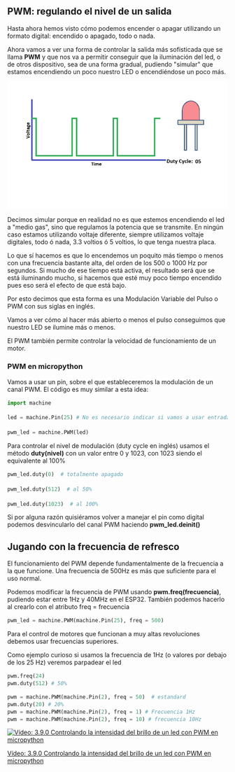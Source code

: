 ## PWM: regulando el nivel de un salida

Hasta ahora hemos visto cómo podemos encender o apagar utilizando un formato digital: encendido o apagado, todo o nada.

Ahora vamos a ver una forma de controlar la salida más sofisticada que se llama **PWM** y que nos va a permitir conseguir que la iluminación del led, o de otros dispositivo, sea de una forma gradual, pudiendo "simular" que estamos encendiendo un poco nuestro LED o encendiéndose un poco más.

![](./images/PWM.gif)

Decimos simular porque en realidad no es que estemos encendiendo el led a "medio gas", sino que regulamos la potencia que se transmite. En ningún caso estamos utilizando voltaje diferente, siempre utilizamos voltaje digitales, todo ó nada, 3.3 voltios ó 5 voltios, lo que tenga nuestra placa. 

Lo que sí hacemos es que lo encendemos un poquito más tiempo o menos con una frecuencia bastante alta, del orden de los 500 o 1000 Hz por segundos. Si mucho de ese tiempo está activa, el resultado será que se está iluminando mucho, si hacemos que esté muy poco tiempo encendido pues eso será el efecto de que está bajo.

Por esto decimos que esta forma es una Modulación Variable del Pulso o PWM con sus siglas en inglés.

Vamos a ver cómo al hacer más abierto o menos el pulso conseguimos que nuestro LED se ilumine más o menos.

El PWM también permite controlar la velocidad de funcionamiento de un motor.

### PWM en micropython

Vamos a usar un pin, sobre el que estableceremos la modulación de un canal PWM. El código es muy similar a esta idea:

```python
import machine

led = machine.Pin(25) # No es necesario indicar si vamos a usar entrada o salida si vamos a usar PWM

pwm_led = machine.PWM(led)
```

Para controlar el nivel de modulación (duty cycle en inglés) usamos el método **duty(nivel)** con un valor entre 0  y 1023, con 1023 siendo el equivalente al 100%

```python
pwm_led.duty(0)  # totalmente apagado

pwm_led.duty(512)  # al 50%

pwm_led.duty(1023)  # al 100%

```

Si por alguna razón quisiéramos volver a manejar el pin como digital podemos desvincularlo del canal PWM haciendo **pwm_led.deinit()**

## Jugando con la frecuencia de refresco

El funcionamiento del PWM depende fundamentalmente de la frecuencia a la que funcione. Una frecuencia de 500Hz es más que suficiente para el uso normal.

Podemos modificar la frecuencia de PWM usando **pwm.freq(frecuencia)**, pudiendo estar entre 1Hz y 40MHz en el ESP32. También podemos hacerlo al crearlo con el atributo freq = frecuencia

```python
pwm_led = machine.PWM(machine.Pin(25), freq = 500)
```

Para el control de motores que funcionan a muy altas revoluciones debemos usar frecuencias superiores.

Como ejemplo curioso si usamos la frecuencia de 1Hz (o valores por debajo de los 25 Hz) veremos parpadear el led

```python
pwm.freq(24)
pwm.duty(512) # 50%
```

```python
pwm = machine.PWM(machine.Pin(2), freq = 50)  # estandard
pwm.duty(20) # 20%
pwm = machine.PWM(machine.Pin(2), freq = 1) # Frecuencia 1Hz
pwm = machine.PWM(machine.Pin(2), freq = 10) # frecuencia 10Hz
```

[![Vídeo: 3.9.0 Controlando la intensidad del brillo de un led con PWM en micropython](https://img.youtube.com/vi/wmpXpMSffZ0/0.jpg)](https://drive.google.com/file/d/1eHhottDblgwZi3hrfRxSA47_Qs2WW3ZR/view?usp=sharing)


[Vídeo: 3.9.0 Controlando la intensidad del brillo de un led con PWM en micropython](https://drive.google.com/file/d/1eHhottDblgwZi3hrfRxSA47_Qs2WW3ZR/view?usp=sharing)


